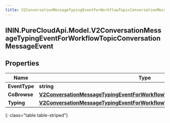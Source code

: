 ```yaml
---
title: V2ConversationMessageTypingEventForWorkflowTopicConversationMessageEvent
---
```

## ININ.PureCloudApi.Model.V2ConversationMessageTypingEventForWorkflowTopicConversationMessageEvent

## Properties

|Name | Type | Description | Notes|
|------------ | ------------- | ------------- | -------------|
| **EventType** | **string** |  | [optional] |
| **CoBrowse** | [**V2ConversationMessageTypingEventForWorkflowTopicConversationEventCoBrowse**](V2ConversationMessageTypingEventForWorkflowTopicConversationEventCoBrowse.html) |  | [optional] |
| **Typing** | [**V2ConversationMessageTypingEventForWorkflowTopicConversationEventTyping**](V2ConversationMessageTypingEventForWorkflowTopicConversationEventTyping.html) |  | [optional] |
{: class="table table-striped"}


